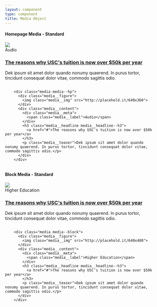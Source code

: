 ```yaml
---
layout: component
type: component
title: Media Object
---
```


#### Homepage Media - Standard

<div class="example__container-lg">
<div class="media media--hp">
  <div class="media__figure">
    <img class="media__img" src="http://placehold.it/640x360">
  </div>
  <div class="media__content">
    <div class="media__meta">
      <span class="media__label">Audio</span>
    </div>
    <h3 class="media__headline media__headline--h3">
      <a href="#">The reasons why USC's tuition is now over $50k per year</a>
    </h3>
    <p class="media__teaser">Dek ipsum sit amet dolor quando nonumy quaerend. In purus tortor, tincidunt consequat dolor vitae, commodo sagittis odio.</p>
  </div>
</div>
</div>

<pre>
  <code>
    &lt;div class="media media--hp">
      &lt;div class="media__figure">
        &lt;img class="media__img" src="http://placehold.it/640x360">
      &lt;/div>
      &lt;div class="media__content">
        &lt;div class="media__meta">
          &lt;span class="media__label">Audio&lt;/span>
        &lt;/div>
        &lt;h3 class="media__headline media__headline--h3">
          &lt;a href="#">The reasons why USC's tuition is now over $50k per year&lt;/a>
        &lt;/h3>
        &lt;p class="media__teaser">Dek ipsum sit amet dolor quando nonumy quaerend. In purus tortor, tincidunt consequat dolor vitae, commodo sagittis odio.&lt;/p>
      &lt;/div>
    &lt;/div>
  </code>
</pre>

#### Block Media - Standard

<div class="example__container-med">
<div class="media media--block">
  <div class="media__figure">
    <img class="media__img" src="http://placehold.it/640x480">
  </div>
  <div class="media__content">
    <div class="media__meta">
      <span class="media__label">Higher Education</span>
    </div>
    <h3 class="media__headline media__headline--h3">
      <a href="#">The reasons why USC's tuition is now over $50k per year</a>
    </h3>
    <p class="media__teaser">Dek ipsum sit amet dolor quando nonumy quaerend. In purus tortor, tincidunt consequat dolor vitae, commodo sagittis odio.</p>
  </div>
</div>
</div>

<pre>
  <code>
    &lt;div class="media media--block">
      &lt;div class="media__figure">
        &lt;img class="media__img" src="http://placehold.it/640x480">
      &lt;/div>
      &lt;div class="media__content">
        &lt;div class="media__meta">
          &lt;span class="media__label">Higher Education&lt;/span>
        &lt;/div>
        &lt;h3 class="media__headline media__headline--h3">
          &lt;a href="#">The reasons why USC's tuition is now over $50k per year&lt;/a>
        &lt;/h3>
        &lt;p class="media__teaser">Dek ipsum sit amet dolor quando nonumy quaerend. In purus tortor, tincidunt consequat dolor vitae, commodo sagittis odio.&lt;/p>
      &lt;/div>
    &lt;/div>
  </code>
</pre>
